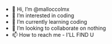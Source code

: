 - 👋 Hi, I’m @malloccolmx
- 👀 I’m interested in coding
- 🌱 I’m currently learning coding
- 💞️ I’m looking to collaborate on nothing
- 📫 How to reach me - I'LL FIND U

<!---
malloccolmx/malloccolmx is a ✨ special ✨ repository because its `README.md` (this file) appears on your GitHub profile.
You can click the Preview link to take a look at your changes.
--->

